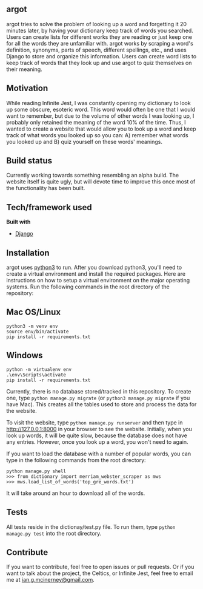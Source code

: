 ## argot
argot tries to solve the problem of looking up a word and forgetting it 20 minutes later, by having your dictionary keep track of words you searched. Users can create lists for different works they are reading or just keep one for all the words they are unfamiliar with. argot works by scraping a word's definition, synonyms, parts of speech, different spellings, etc., and uses Django to store and organize this information. Users can create word lists to keep track of words that they look up and use argot to quiz themselves on their meaning.

## Motivation
While reading Infinite Jest, I was constantly opening my dictionary to look up some obscure, esoteric word. This word would often be one that I would want to remember, but due to the volume of other words I was looking up, I probably only retained the meaning of the word 10% of the time. Thus, I wanted to create a website that would allow you to look up a word and keep track of what words you looked up so you can:
  A) remember what words you looked up and B) quiz yourself on these words' meanings.

## Build status
Currently working towards something resembling an alpha build. The website itself is quite ugly, but will devote time to improve this once most of the functionality has been built.

## Tech/framework used
<b>Built with</b>
- [Django](https://www.djangoproject.com/)

## Installation
argot uses [python3](https://www.python.org/downloads/) to run. After you download python3, you'll need to create a virtual environment and install the required packages.
Here are instructions on how to setup a virtual environment on the major operating systems. Run the following commands in the root directory of the repository:

Mac OS/Linux
--------------
```
python3 -m venv env
source env/bin/activate  
pip install -r requirements.txt  
```

Windows
--------------
```
python -m virtualenv env  
.\env\Scripts\activate  
pip install -r requirements.txt  
```

Currently, there is no database stored/tracked in this repository. To create one, type ```python manage.py migrate``` (or ```python3 manage.py migrate``` if you have Mac). This creates all the tables used to store and process the data for the website.  

To visit the website, type ```python manage.py runserver``` and then type in http://127.0.0.1:8000 in your browser to see the website. Initially, when you look up words, it will be quite slow, because the database does not have any entries. However, once you look up a word, you won't need to again.  

If you want to load the database with a number of popular words, you can type in the following commands from the root directory:  
```
python manage.py shell
>>> from dictionary import merriam_webster_scraper as mws
>>> mws.load_list_of_words('top_gre_words.txt')
```  

It will take around an hour to download all of the words. 


## Tests
All tests reside in the dictionay/test.py file. To run them, type ```python manage.py test``` into the root directory.

## Contribute
If you want to contribute, feel free to open issues or pull requests. Or if you want to talk about the project, the Celtics, or Infinite Jest, feel free to email me at ian.g.mcinerney@gmail.com.

